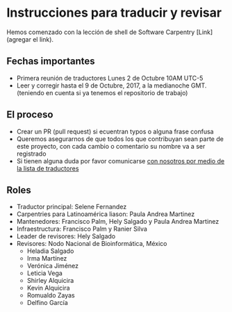 # Instrucciones para traducir y revisar

Hemos comenzado con la lección de shell de Software Carpentry [Link](agregar el link).

## Fechas importantes

* Primera reunión de traductores Lunes 2 de Octubre 10AM UTC-5
* Leer y corregir hasta el 9 de Octubre, 2017, a la medianoche GMT. (teniendo en cuenta si ya tenemos el repositorio de trabajo) 

## El proceso

* Crear un PR (pull request) si ecuentran typos o alguna frase confusa
* Queremos asegurarnos de que todos los que contribuyan sean parte de este proyecto, con cada cambio o comentario su nombre va a ser registrado 
* Si tienen alguna duda por favor comunicarse [con nosotros por medio de la lista de traductores](https://groups.google.com/forum/#!forum/carpentries-traductores)

## Roles

* Traductor principal: Selene Fernandez
* Carpentries para Latinoamérica liason: Paula Andrea Martinez
* Mantenedores: Francisco Palm, Hely Salgado y Paula Andrea Martinez
* Infraestructura: Francisco Palm y Ranier Silva
* Leader de revisores: Hely Salgado
* Revisores: Nodo Nacional de Bioinformática, México
  * Heladia Salgado 
  * Irma Martínez 
  * Verónica Jiménez 
  * Leticia Vega  
  * Shirley Alquicira 
  * Kevin Alquicira
  * Romualdo Zayas  
  * Delfino García 

